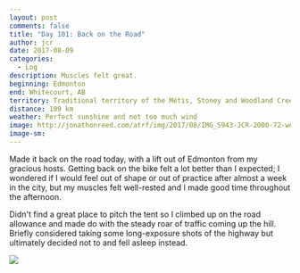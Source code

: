 ```yaml
---
layout: post
comments: false
title: "Day 101: Back on the Road"
author: jcr
date: 2017-08-09
categories:
  - Log
description: Muscles felt great.
beginning: Edmonton
end: Whitecourt, AB
territory: Traditional territory of the Métis, Stoney and Woodland Cree
distance: 109 km
weather: Perfect sunshine and not too much wind
image: http://jonathonreed.com/atrf/img/2017/08/IMG_5943-JCR-2000-72-web.jpg
image-sm:
---
```


Made it back on the road today, with a lift out of Edmonton from my gracious hosts. Getting back on the bike felt a lot better than I expected; I wondered if I would feel out of shape or out of practice after almost a week in the city, but my muscles felt well-rested and I made good time throughout the afternoon.

Didn't find a great place to pitch the tent so I climbed up on the road allowance and made do with the steady roar of traffic coming up the hill. Briefly considered taking some long-exposure shots of the highway but ultimately decided not to and fell asleep instead.

<img src="http://jonathonreed.com/atrf/img/2017/08/IMG_5953-JCR-2000-72-web.jpg">